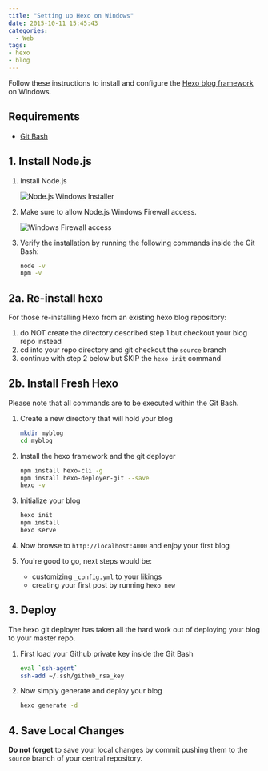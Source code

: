 ```yaml
---
title: "Setting up Hexo on Windows"
date: 2015-10-11 15:45:43
categories:
  - Web
tags:
- hexo
- blog
---
```

Follow these instructions to install and configure the
[Hexo blog framework](https://hexo.io/) on Windows.

## Requirements

- [Git Bash](https://git-scm.com/)

## 1. Install Node.js

1. Install Node.js

    ![Node.js Windows Installer](node-js-installer.png)

2. Make sure to allow Node.js Windows Firewall access.

    ![Windows Firewall access](windows-firewall.png)

3. Verify the installation by running the following commands
inside the Git Bash:

    ```bash
    node -v
    npm -v
    ```

## 2a. Re-install hexo

For those re-installing Hexo from an existing hexo blog repository:

1. do NOT create the directory described step 1 but checkout your blog repo instead
2. cd into your repo directory and git checkout the `source` branch
3. continue with step 2 below but SKIP the ``hexo init`` command

## 2b. Install Fresh Hexo

Please note that all commands are to be executed within the Git Bash.

1. Create a new directory that will hold your blog

    ```bash
    mkdir myblog
    cd myblog
    ```
2. Install the hexo framework and the git deployer

    ```bash
    npm install hexo-cli -g
    npm install hexo-deployer-git --save
    hexo -v
    ```
3. Initialize your blog

    ```bash
    hexo init
    npm install
    hexo serve
    ```

4. Now browse to `http://localhost:4000` and enjoy your first blog

5. You're good to go, next steps would be:
    - customizing `_config.yml` to your likings
    - creating your first post by running ``hexo new``

## 3. Deploy

The hexo git deployer has taken all the hard work out of deploying your
blog to your master repo.

1. First load your Github private key inside the Git Bash

    ```bash
    eval `ssh-agent`
    ssh-add ~/.ssh/github_rsa_key
    ```

2. Now simply generate and deploy your blog

    ```bash
    hexo generate -d
    ```

## 4. Save Local Changes

**Do not forget** to save your local changes by commit pushing them to the `source` branch of your central repository.
